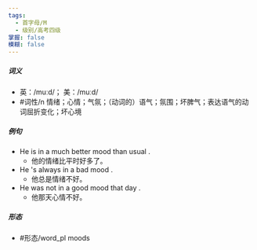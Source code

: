 ```yaml
---
tags:
  - 首字母/M
  - 级别/高考四级
掌握: false
模糊: false
---
```

##### 词义
- 英：/muːd/； 美：/muːd/
- #词性/n  情绪；心情；气氛；（动词的）语气；氛围；坏脾气；表达语气的动词屈折变化；坏心境
##### 例句
- He is in a much better mood than usual .
	- 他的情绪比平时好多了。
- He 's always in a bad mood .
	- 他总是情绪不好。
- He was not in a good mood that day .
	- 他那天心情不好。
##### 形态
- #形态/word_pl moods
